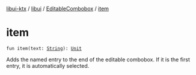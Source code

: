 [libui-ktx](../../index.md) / [libui](../index.md) / [EditableCombobox](index.md) / [item](./item.md)

# item

`fun item(text: `[`String`](https://kotlinlang.org/api/latest/jvm/stdlib/kotlin/-string/index.html)`): `[`Unit`](https://kotlinlang.org/api/latest/jvm/stdlib/kotlin/-unit/index.html)

Adds the named entry to the end of the editable combobox.
If it is the first entry, it is automatically selected.

